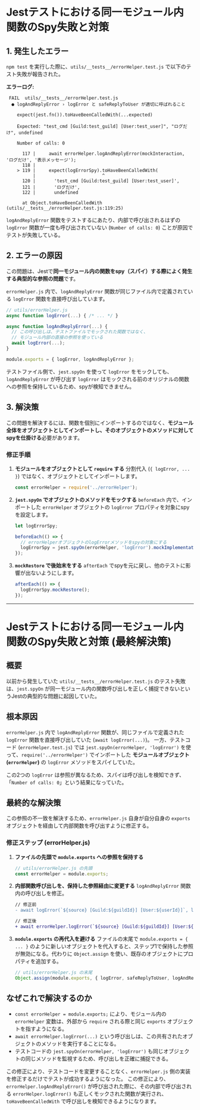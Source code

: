 # Jestテストにおける同一モジュール内関数のSpy失敗と対策

## 1. 発生したエラー

`npm test` を実行した際に、`utils/__tests__/errorHelper.test.js` で以下のテスト失敗が報告された。

**エラーログ:**
```
 FAIL  utils/__tests__/errorHelper.test.js
  ● logAndReplyError › logError と safeReplyToUser が適切に呼ばれること

    expect(jest.fn()).toHaveBeenCalledWith(...expected)

    Expected: "test_cmd [Guild:test_guild] [User:test_user]", "ログだけ", undefined

    Number of calls: 0

      117 |     await errorHelper.logAndReplyError(mockInteraction, 'ログだけ', '表示メッセージ');
      118 |
    > 119 |     expect(logErrorSpy).toHaveBeenCalledWith(
          |                         ^
      120 |       'test_cmd [Guild:test_guild] [User:test_user]',
      121 |       'ログだけ',
      122 |       undefined

      at Object.toHaveBeenCalledWith (utils/__tests__/errorHelper.test.js:119:25)
```

`logAndReplyError` 関数をテストするにあたり、内部で呼び出されるはずの `logError` 関数が一度も呼び出されていない (`Number of calls: 0`) ことが原因でテストが失敗している。

## 2. エラーの原因

この問題は、Jestで**同一モジュール内の関数をspy（スパイ）する際によく発生する典型的な参照の問題**です。

`errorHelper.js` 内で、`logAndReplyError` 関数が同じファイル内で定義されている `logError` 関数を直接呼び出しています。

```javascript
// utils/errorHelper.js
async function logError(...) { /* ... */ }

async function logAndReplyError(...) {
  // この呼び出しは、テストファイルでモックされた関数ではなく、
  // モジュール内部の直接の参照を使っている
  await logError(...); 
}

module.exports = { logError, logAndReplyError };
```

テストファイル側で、`jest.spyOn` を使って `logError` をモックしても、`logAndReplyError` が呼び出す `logError` はモックされる前のオリジナルの関数への参照を保持しているため、spyが検知できません。

## 3. 解決策

この問題を解決するには、関数を個別にインポートするのではなく、**モジュール全体をオブジェクトとしてインポートし、そのオブジェクトのメソッドに対してspyを仕掛ける**必要があります。

### 修正手順

1.  **モジュールをオブジェクトとして `require` する**
    分割代入 (`{ logError, ... }`) ではなく、オブジェクトとしてインポートします。
    ```javascript
    const errorHelper = require('../errorHelper');
    ```

2.  **`jest.spyOn` でオブジェクトのメソッドをモックする**
    `beforeEach` 内で、インポートした `errorHelper` オブジェクトの `logError` プロパティを対象にspyを設定します。
    ```javascript
    let logErrorSpy;
    
    beforeEach(() => {
      // errorHelperオブジェクトのlogErrorメソッドをspyの対象にする
      logErrorSpy = jest.spyOn(errorHelper, 'logError').mockImplementation(async () => {});
    });
    ```

3.  **`mockRestore` で後始末をする**
    `afterEach` でspyを元に戻し、他のテストに影響が出ないようにします。
    ```javascript
    afterEach(() => {
      logErrorSpy.mockRestore();
    });
    ```

---

# Jestテストにおける同一モジュール内関数のSpy失敗と対策 (最終解決策)

## 概要
以前から発生していた `utils/__tests__/errorHelper.test.js` のテスト失敗は、`jest.spyOn` が同一モジュール内の関数呼び出しを正しく捕捉できないというJestの典型的な問題に起因していた。

## 根本原因
`errorHelper.js` 内で `logAndReplyError` 関数が、同じファイルで定義された `logError` 関数を直接呼び出していた (`await logError(...)`)。
一方、テストコード (`errorHelper.test.js`) では `jest.spyOn(errorHelper, 'logError')` を使って、`require('../errorHelper')` でインポートした **モジュールオブジェクト (`errorHelper`)** の `logError` メソッドをスパイしていた。

この2つの `logError` は参照が異なるため、スパイは呼び出しを検知できず、「`Number of calls: 0`」という結果になっていた。

## 最終的な解決策
この参照の不一致を解決するため、`errorHelper.js` 自身が自分自身の `exports` オブジェクトを経由して内部関数を呼び出すように修正する。

### 修正ステップ (errorHelper.js)

1.  **ファイルの先頭で `module.exports` への参照を保持する**
    ```javascript
    // utils/errorHelper.js の先頭
    const errorHelper = module.exports;
    ```
2.  **内部関数呼び出しを、保持した参照経由に変更する**
    `logAndReplyError` 関数内の呼び出しを修正。
    ```diff
    // 修正前
    - await logError(`${source} [Guild:${guildId}] [User:${userId}]`, logMessage, errorObject);

    // 修正後
    + await errorHelper.logError(`${source} [Guild:${guildId}] [User:${userId}]`, logMessage, errorObject);
    ```

3.  **`module.exports` の再代入を避ける**
    ファイルの末尾で `module.exports = { ... }` のように新しいオブジェクトを代入すると、ステップ1で保持した参照が無効になる。代わりに `Object.assign` を使い、既存のオブジェクトにプロパティを追加する。
    ```javascript
    // utils/errorHelper.js の末尾
    Object.assign(module.exports, { logError, safeReplyToUser, logAndReplyError });
    ```

## なぜこれで解決するのか
-   `const errorHelper = module.exports;` により、モジュール内の `errorHelper` 変数は、外部から `require` される際と同じ `exports` オブジェクトを指すようになる。
-   `await errorHelper.logError(...)` という呼び出しは、この共有されたオブジェクトのメソッドを実行することになる。
-   テストコードの `jest.spyOn(errorHelper, 'logError')` も同じオブジェクトの同じメソッドを監視するため、呼び出しを正確に捕捉できる。

この修正により、テストコードを変更することなく、`errorHelper.js` 側の実装を修正するだけでテストが成功するようになった。
この修正により、`errorHelper.logAndReplyError()` が呼び出された際に、その内部で呼び出される `errorHelper.logError()` も正しくモックされた関数が実行され、`toHaveBeenCalledWith` で呼び出しを検知できるようになります。